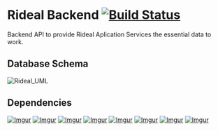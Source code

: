 # Rideal Backend [![Build Status](https://travis-ci.org/rideal-startup/rideal-backend.svg?branch=master)](https://travis-ci.org/rideal-startup/rideal-backend)
Backend API to provide Rideal Aplication Services the essential data to work.

## Database Schema

![Rideal_UML](https://i.imgur.com/NMLhhWD.png)

## Dependencies

[![Imgur](https://i.imgur.com/VlDoJy9.png)](https://spring.io/projects/spring-boot)
[![Imgur](https://i.imgur.com/ACwxqU9.png)](https://spring.io/projects/spring-data-rest)
[![Imgur](https://i.imgur.com/MbGmVa1.png)](https://spring.io/projects/spring-security)
[![Imgur](https://i.imgur.com/xevJVTN.png)](https://spring.io/projects/spring-hateoas)
[![Imgur](https://i.imgur.com/3qqpTSt.png)](https://docs.mongodb.com/)
[![Imgur](https://i.imgur.com/f3IFIsc.png)](https://www.thymeleaf.org/documentation.html)
[![Imgur](https://i.imgur.com/GPSB4zy.png)](https://docs.spring.io/spring-data/rest/docs/current/reference/html/#tools)
[![Imgur](https://i.imgur.com/OMuuLWL.png)](https://projectlombok.org/api/)

